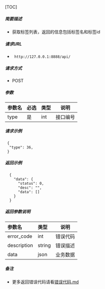 

[TOC]
    
##### 简要描述

- 获取标签列表，返回的信息包括标签名和标签id

##### 请求URL
- ` http://127.0.0.1:8888/api/`
  
##### 请求方式
- POST 

##### 参数

| 参数名  | 必选 | 类型  | 说明   |   
|:-----|:---|:----|------|   
| type | 是  | int | 接口编号 |   

##### 请求示例

```
 {
  "type": 36,
 } 
```

##### 返回示例 

``` 
  {
    "data": {
      "status": 0,
      "desc": "",
      "data": []
    }
  }
```

##### 返回参数说明 

| 参数名         | 类型     | 说明   |   
|:------------|:-------|------|   
| error_code  | int    | 错误代码 |   
| description | string | 错误描述 |   
| data        | json   | 业务数据 |   

##### 备注 

- 更多返回错误代码请看[错误代码.md](../错误代码.md)







